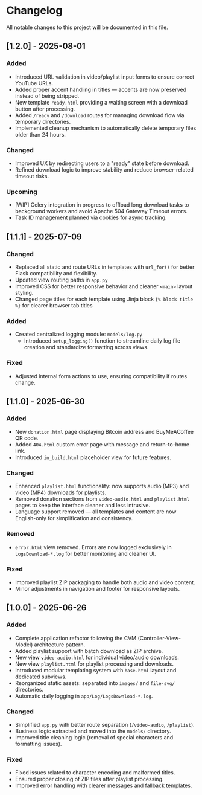  # Changelog
All notable changes to this project will be documented in this file.

## [1.2.0] - 2025-08-01

### Added
- Introduced URL validation in video/playlist input forms to ensure correct YouTube URLs.
- Added proper accent handling in titles — accents are now preserved instead of being stripped.
- New template `ready.html` providing a waiting screen with a download button after processing.
- Added `/ready` and `/download` routes for managing download flow via temporary directories.
- Implemented cleanup mechanism to automatically delete temporary files older than 24 hours.

### Changed
- Improved UX by redirecting users to a "ready" state before download.
- Refined download logic to improve stability and reduce browser-related timeout risks.

### Upcoming
- [WIP] Celery integration in progress to offload long download tasks to background workers and avoid Apache 504 Gateway Timeout errors.
- Task ID management planned via cookies for async tracking.


## [1.1.1] - 2025-07-09

### Changed
- Replaced all static and route URLs in templates with `url_for()` for better Flask compatibility and flexibility.
- Updated view routing paths in `app.py`
- Improved CSS for better responsive behavior and cleaner `<main>` layout styling.
- Changed page titles for each template using Jinja block `{% block title %}` for clearer browser tab titles

### Added
- Created centralized logging module: `models/log.py`
  - Introduced `setup_logging()` function to streamline daily log file creation and standardize formatting across views.

### Fixed
- Adjusted internal form actions to use, ensuring compatibility if routes change.


## [1.1.0] - 2025-06-30

### Added
- New `donation.html` page displaying Bitcoin address and BuyMeACoffee QR code.
- Added `404.html` custom error page with message and return-to-home link.
- Introduced `in_build.html` placeholder view for future features.

### Changed
- Enhanced `playlist.html` functionality: now supports audio (MP3) and video (MP4) downloads for playlists.
- Removed donation sections from `video-audio.html` and `playlist.html` pages to keep the interface cleaner and less intrusive.
- Language support removed — all templates and content are now English-only for simplification and consistency.

### Removed
- `error.html` view removed. Errors are now logged exclusively in `LogsDownload-*.log` for better monitoring and cleaner UI.

### Fixed
- Improved playlist ZIP packaging to handle both audio and video content.
- Minor adjustments in navigation and footer for responsive layouts.

## [1.0.0] - 2025-06-26

### Added
- Complete application refactor following the CVM (Controller-View-Model) architecture pattern.
- Added playlist support with batch download as ZIP archive.
- New view `video-audio.html` for individual video/audio downloads.
- New view `playlist.html` for playlist processing and downloads.
- Introduced modular templating system with `base.html` layout and dedicated subviews.
- Reorganized static assets: separated into `images/` and `file-svg/` directories.
- Automatic daily logging in `app/Log/LogsDownload-*.log`.

### Changed
- Simplified `app.py` with better route separation (`/video-audio`, `/playlist`).
- Business logic extracted and moved into the `models/` directory.
- Improved title cleaning logic (removal of special characters and formatting issues).

### Fixed
- Fixed issues related to character encoding and malformed titles.
- Ensured proper closing of ZIP files after playlist processing.
- Improved error handling with clearer messages and fallback templates.

